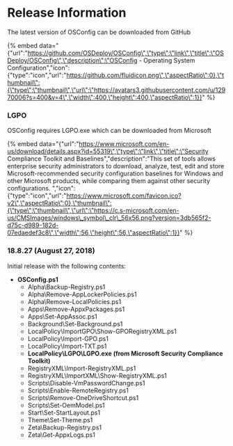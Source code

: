# Release Information

The latest version of OSConfig can be downloaded from GitHub

{% embed data="{\"url\":\"https://github.com/OSDeploy/OSConfig\",\"type\":\"link\",\"title\":\"OSDeploy/OSConfig\",\"description\":\"OSConfig - Operating System Configuration\",\"icon\":{\"type\":\"icon\",\"url\":\"https://github.com/fluidicon.png\",\"aspectRatio\":0},\"thumbnail\":{\"type\":\"thumbnail\",\"url\":\"https://avatars3.githubusercontent.com/u/12970006?s=400&v=4\",\"width\":400,\"height\":400,\"aspectRatio\":1}}" %}

### LGPO

OSConfig requires LGPO.exe which can be downloaded from Microsoft

{% embed data="{\"url\":\"https://www.microsoft.com/en-us/download/details.aspx?id=55319\",\"type\":\"link\",\"title\":\"Security Compliance Toolkit and Baselines\",\"description\":\"This set of tools allows enterprise security administrators to download, analyze, test, edit and store Microsoft-recommended security configuration baselines for Windows and other Microsoft products, while comparing them against other security configurations. \",\"icon\":{\"type\":\"icon\",\"url\":\"https://www.microsoft.com/favicon.ico?v2\",\"aspectRatio\":0},\"thumbnail\":{\"type\":\"thumbnail\",\"url\":\"https://c.s-microsoft.com/en-us/CMSImages/windows\_symbol\_clr\_56x56.png?version=3db565f2-d75c-d989-182d-07edaedef3c8\",\"width\":56,\"height\":56,\"aspectRatio\":1}}" %}

### 18.8.27 \(August 27, 2018\)

Initial release with the following contents:

* **OSConfig.ps1**
  * Alpha\Backup-Registry.ps1
  * Alpha\Remove-AppLockerPolicies.ps1
  * Alpha\Remove-LocalPolicies.ps1
  * Apps\Remove-AppxPackages.ps1
  * Apps\Set-AppAssoc.ps1
  * Background\Set-Background.ps1
  * LocalPolicy\ImportGPO\Show-GPORegistryXML.ps1
  * LocalPolicy\Import-GPO.ps1
  * LocalPolicy\Import-TXT.ps1
  * **LocalPolicy\LGPO\LGPO.exe \(from Microsoft Security Compliance Toolkit\)**
  * RegistryXML\Import-RegistryXML.ps1
  * RegistryXML\ImportXML\Show-RegistryXML.ps1
  * Scripts\Disable-VmPasswordChange.ps1
  * Scripts\Enable-RemoteRegistry.ps1
  * Scripts\Remove-OneDriveShortcut.ps1
  * Scripts\Set-OemModel.ps1
  * Start\Set-StartLayout.ps1
  * Theme\Set-Theme.ps1
  * Zeta\Backup-Registry.ps1
  * Zeta\Get-AppxLogs.ps1



